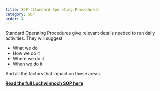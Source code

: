 ```yaml
---
title: SOP (Standard Operating Procedures)
category: SUP
order: 4
---
```

Standard Operating Procedures give  relevant details needed to run daily activities.
They will suggest
- What we do
- How we do it
- Where we do it
- When we do it

And all the factors that impact on these areas.


**[Read the full Lochwinnoch SOP here](/clyde/files/SOP.pdf)**
